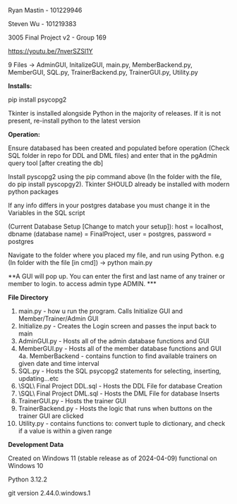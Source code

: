 Ryan Mastin - 101229946

Steven Wu - 101219383

3005 Final Project v2 - Group 169

https://youtu.be/7nverSZSl1Y

9 Files -> AdminGUI, InitalizeGUI, main.py, MemberBackend.py, MemberGUI, SQL.py, TrainerBackend.py, TrainerGUI.py, Utility.py

**Installs:**

pip install psycopg2

Tkinter is installed alongside Python in the majority of releases. If it is not present, re-install python to the latest version

**Operation:**

Ensure databased has been created and populated before operation (Check SQL folder in repo for DDL and DML files) and enter that in the pgAdmin query tool [after creating the db]

Install pyscopg2 using the pip command above (In the folder with the file, do pip install pyscopgy2). Tkinter SHOULD already be installed with modern python packages

If any info differs in your postgres database you must change it in the Variables in the SQL script

(Current Database Setup [Change to match your setup]): host = localhost, dbname (database name) = FinalProject, user = postgres, password = postgres

Navigate to the folder where you placed my file, and run using Python. e.g (In folder with the file [in cmd]) -> python main.py

**A GUI will pop up. You can enter the first and last name of any trainer or member to login. to access admin type ADMIN. ***

**File Directory**
1. main.py - how u run the program. Calls Initialize GUI and Member/Trainer/Admin GUI
2. Initialize.py - Creates the Login screen and passes the input back to main
3. AdminGUI.py - Hosts all of the admin database functions and GUI
4. MemberGUI.py - Hosts all of the member database functions and GUI
    4a. MemberBackend - contains function to find available trainers on given date and time interval
5. SQL.py - Hosts the SQL psycopg2 statements for selecting, inserting, updating...etc
6. \SQL\ Final Project DDL.sql - Hosts the DDL File for database Creation
7. \SQL\ Final Project DML.sql - Hosts the DML File for database Inserts
8. TrainerGUI.py - Hosts the trainer GUI
9. TrainerBackend.py - Hosts the logic that runs when buttons on the trainer GUI are clicked
10. Utility.py - contains functions to: convert tuple to dictionary, and check if a value is within a given range

**Development Data**

Created on Windows 11 (stable release as of 2024-04-09)
    functional on Windows 10

Python 3.12.2

git version 2.44.0.windows.1

